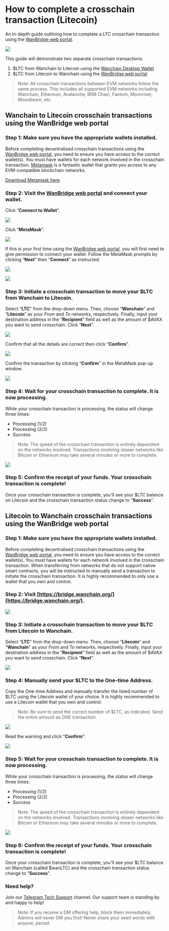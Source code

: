 # How to complete a crosschain transaction (Litecoin)

An in-depth guide outlining how to complete a LTC crosschain transaction using the [WanBridge web portal](https://bridge.wanchain.org/#/).

![](https://miro.medium.com/max/1400/1*soOu1gD-82Vw_obpj5z9Yg.jpeg)

This guide will demonstrate two separate crosschain transactions:

1. $LTC from Wanchain to Litecoin using the [Wanchain Desktop Wallet](https://www.wanchain.org/wanwallet)
2. $LTC from Litecoin to Wanchain using the [WanBridge web portal](https://bridge.wanchain.org/#/)

> Note: All crosschain transactions between EVM networks follow the same process. This includes all supported EVM networks including Wanchain, Ethereum, Avalanche, BNB Chain, Fantom, Moonriver, Moonbeam, etc.

## Wanchain to Litecoin crosschain transactions using the WanBridge web portal

### Step 1: Make sure you have the appropriate wallets installed.

Before completing decentralised crosschain transactions using the [WanBridge web portal](https://bridge.wanchain.org/#/), you need to ensure you have access to the correct wallet(s). You must have wallets for each network involved in the crosschain transaction. [Metamask](https://metamask.io/) is a fantastic wallet that grants you access to any EVM-compatible blockchain networks.

[Download Metamask here](https://metamask.io/).

### Step 2: Visit the [WanBridge web portal](https://bridge.wanchain.org/) and connect your wallet.

Click “**Connect to Wallet**”.

![](https://miro.medium.com/max/1260/1*sDqditmqM8k0GuABR9VXfg.png)

Click “**MetaMask**”.

![](https://miro.medium.com/max/1260/1*UtkCz96BRlQY9So01fOG3g.png)

If this is your first time using the [WanBridge web portal](https://bridge.wanchain.org/#/), you will first need to give permission to connect your wallet. Follow the MetaMask prompts by clicking “**Next**” then “**Connect**” as instructed.

![](https://miro.medium.com/max/1260/1*EOT2yCaKlEuscOnSM7qQ5g.png)

![](https://miro.medium.com/max/1260/1*ju-IHbWsDaX_3ptQFbuUvg.png)

### Step 3: Initiate a crosschain transaction to move your $LTC from Wanchain to Litecoin.

Select “**LTC**” from the drop-down menu. Then, choose “**Wanchain**” and “**Litecoin**” as your _From_ and _To_ networks, respectively. Finally, input your destination address in the “**Recipient**” field as well as the amount of $AVAX you want to send crosschain. Click “**Next**”.

![](https://miro.medium.com/max/1260/1*B7WTRJ2Kd_1kYAZGgVTsPg.png)

Confirm that all the details are correct then click “**Confirm**”.

![](https://miro.medium.com/max/1400/1*xeI8mMS4W2mYDfCJrPvO3A.png)

Confirm the transaction by clicking “**Confirm**” in the MetaMask pop-up window.

![](https://miro.medium.com/max/1260/1*67DejvtF_3JwO0EdwVFoCA.png)

### Step 4: Wait for your crosschain transaction to complete. It is now processing.

While your crosschain transaction is processing, the status will change three times:

* Processing (1/2)
* Processing (2/2)
* Success

> Note: The speed of the crosschain transaction is entirely dependent on the networks involved. Transactions involving slower networks like Bitcoin or Ethereum may take several minutes or more to complete.

![](https://miro.medium.com/max/1400/1*sdqSwcHShicu3VBhPRaZ4A.png)

### Step 5: Confirm the receipt of your funds. Your crosschain transaction is complete!

Once your crosschain transaction is complete, you’ll see your $LTC balance on Litecoin and the crosschain transaction status change to “**Success**”.

## Litecoin to Wanchain crosschain transactions using the WanBridge web portal

### Step 1: Make sure you have the appropriate wallets installed.

Before completing decentralised crosschain transactions using the [WanBridge web portal](https://bridge.wanchain.org/#/), you need to ensure you have access to the correct wallet(s). You must have wallets for each network involved in the crosschain transaction. When transferring from networks that do not support native smart contracts, you will be instructed to manually send a transaction to initiate the crosschain transaction. It is highly recommended to only use a wallet that you own and control.

### Step 2: Visit [https://bridge.wanchain.org/](https://bridge.wanchain.org/).

![](https://miro.medium.com/max/1400/1*FwK6x7Dndr5pse8hXz_0Ww.png)

### Step 3: Initiate a crosschain transaction to move your $LTC from Litecoin to Wanchain.

Select “**LTC**” from the drop-down menu. Then, choose “**Litecoin**” and “**Wanchain**” as your _From_ and _To_ networks, respectively. Finally, input your destination address in the “**Recipient**” field as well as the amount of $AVAX you want to send crosschain. Click “**Next**”.

![](https://miro.medium.com/max/1400/1*0QU8WYA1_D6yVN18m-08ew.png)

### Step 4: Manually send your $LTC to the One-time Address.

Copy the One-time Address and manually transfer the listed number of $LTC using the Litecoin wallet of your choice. It is highly recommended to use a Litecoin wallet that you own and control.

> Note: Be sure to send the correct number of $LTC, as indicated. Send the entire amount as ONE transaction.

![](https://miro.medium.com/max/1400/1*g7_OeuVR8tqlcxYrb30b3Q.png)

Read the warning and click "**Confirm**".

![](https://miro.medium.com/max/1400/1*JicysEqn__qc9DsLefpZ0w.png)

### Step 5: Wait for your crosschain transaction to complete. It is now processing.

While your crosschain transaction is processing, the status will change three times:

* Processing (1/2)
* Processing (2/2)
* Success

> Note: The speed of the crosschain transaction is entirely dependent on the networks involved. Transactions involving slower networks like Bitcoin or Ethereum may take several minutes or more to complete.

![](https://miro.medium.com/max/1400/1*S2tS66MfUVoyY-FGSJLbAA.png)

### Step 6: Confirm the receipt of your funds. Your crosschain transaction is complete!

Once your crosschain transaction is complete, you’ll see your $LTC balance on Wanchain (called $wanLTC) and the crosschain transaction status change to “**Success**”.

### Need help?

Join our [Telegram Tech Support](https://t.me/WanchainSupport) channel. Our support team is standing by and happy to help!

> Note: If you receive a DM offering help, block them immediately. Admins will never DM you first! Never share your seed words with anyone, period.
